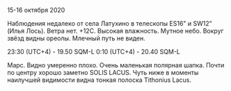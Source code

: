 15-16 октября 2020

Наблюдения недалеко от села Латухино в телескопы ES16" и SW12" (Илья Лось). Ветра нет. +12С. Высокая влажность. Мутное небо. Вокруг звёзд видны ореолы. Млечный путь не виден.

23:30 (UTC+4) - 19.50 SQM-L
0:10 (UTC+4) - 20.40 SQM-L

Марс. Видно умеренно плохо. Очень маленькая полярная шапка. Почти по центру хорошо заметно SOLIS LACUS. Чуть ниже в моменты наилучшей видимости видна тонкая полоска Tithonius Lacus.

